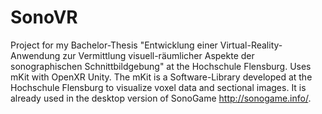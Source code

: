 # SonoVR
Project for my Bachelor-Thesis "Entwicklung einer Virtual-Reality-Anwendung zur Vermittlung visuell-räumlicher Aspekte der sonographischen Schnittbildgebung" at the Hochschule Flensburg.
Uses mKit with OpenXR Unity.
The mKit is a Software-Library developed at the Hochschule Flensburg to visualize voxel data and sectional images. It is already used in the desktop version of SonoGame http://sonogame.info/.
